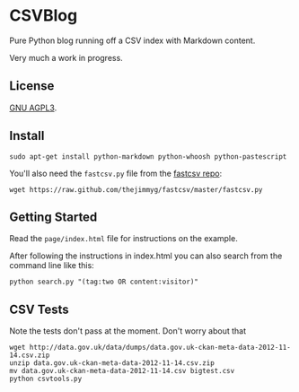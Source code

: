 # CSVBlog

Pure Python blog running off a CSV index with Markdown content.

Very much a work in progress.

## License

[GNU AGPL3](http://www.gnu.org/licenses/agpl-3.0.html).

## Install

~~~
sudo apt-get install python-markdown python-whoosh python-pastescript
~~~

You'll also need the `fastcsv.py` file from the [fastcsv repo](https://github.com/thejimmyg/fastcsv):

~~~
wget https://raw.github.com/thejimmyg/fastcsv/master/fastcsv.py
~~~

## Getting Started

Read the `page/index.html` file for instructions on the example.

After following the instructions in index.html you can also search from the command line like this:

~~~
python search.py "(tag:two OR content:visitor)"
~~~

## CSV Tests

Note the tests don't pass at the moment. Don't worry about that

~~~
wget http://data.gov.uk/data/dumps/data.gov.uk-ckan-meta-data-2012-11-14.csv.zip
unzip data.gov.uk-ckan-meta-data-2012-11-14.csv.zip
mv data.gov.uk-ckan-meta-data-2012-11-14.csv bigtest.csv
python csvtools.py
~~~

